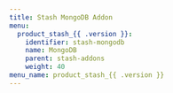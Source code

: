 ```yaml
---
title: Stash MongoDB Addon
menu:
  product_stash_{{ .version }}:
    identifier: stash-mongodb
    name: MongoDB
    parent: stash-addons
    weight: 40
menu_name: product_stash_{{ .version }}
---
```


